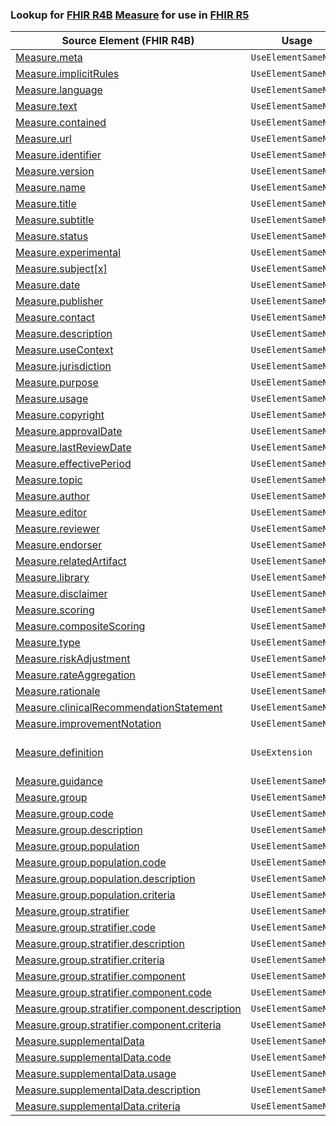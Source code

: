 ### Lookup for [FHIR R4B](https://hl7.org/fhir/R4B/) [Measure](https://hl7.org/fhir/R4B/Measure.html) for use in [FHIR R5](https://hl7.org/fhir/R5/)

| Source Element (FHIR R4B) | Usage | Target |
| -------------- | ----- | ------ |
| [Measure.meta](https://hl7.org/fhir/R4B/Measure.html#resource) | `UseElementSameName` | [Measure.meta](https://hl7.org/fhir/R5/Measure.html#resource) |
| [Measure.implicitRules](https://hl7.org/fhir/R4B/Measure.html#resource) | `UseElementSameName` | [Measure.implicitRules](https://hl7.org/fhir/R5/Measure.html#resource) |
| [Measure.language](https://hl7.org/fhir/R4B/Measure.html#resource) | `UseElementSameName` | [Measure.language](https://hl7.org/fhir/R5/Measure.html#resource) |
| [Measure.text](https://hl7.org/fhir/R4B/Measure.html#resource) | `UseElementSameName` | [Measure.text](https://hl7.org/fhir/R5/Measure.html#resource) |
| [Measure.contained](https://hl7.org/fhir/R4B/Measure.html#resource) | `UseElementSameName` | [Measure.contained](https://hl7.org/fhir/R5/Measure.html#resource) |
| [Measure.url](https://hl7.org/fhir/R4B/Measure.html#resource) | `UseElementSameName` | [Measure.url](https://hl7.org/fhir/R5/Measure.html#resource) |
| [Measure.identifier](https://hl7.org/fhir/R4B/Measure.html#resource) | `UseElementSameName` | [Measure.identifier](https://hl7.org/fhir/R5/Measure.html#resource) |
| [Measure.version](https://hl7.org/fhir/R4B/Measure.html#resource) | `UseElementSameName` | [Measure.version](https://hl7.org/fhir/R5/Measure.html#resource) |
| [Measure.name](https://hl7.org/fhir/R4B/Measure.html#resource) | `UseElementSameName` | [Measure.name](https://hl7.org/fhir/R5/Measure.html#resource) |
| [Measure.title](https://hl7.org/fhir/R4B/Measure.html#resource) | `UseElementSameName` | [Measure.title](https://hl7.org/fhir/R5/Measure.html#resource) |
| [Measure.subtitle](https://hl7.org/fhir/R4B/Measure.html#resource) | `UseElementSameName` | [Measure.subtitle](https://hl7.org/fhir/R5/Measure.html#resource) |
| [Measure.status](https://hl7.org/fhir/R4B/Measure.html#resource) | `UseElementSameName` | [Measure.status](https://hl7.org/fhir/R5/Measure.html#resource) |
| [Measure.experimental](https://hl7.org/fhir/R4B/Measure.html#resource) | `UseElementSameName` | [Measure.experimental](https://hl7.org/fhir/R5/Measure.html#resource) |
| [Measure.subject[x]](https://hl7.org/fhir/R4B/Measure.html#resource) | `UseElementSameName` | [Measure.subject[x]](https://hl7.org/fhir/R5/Measure.html#resource) |
| [Measure.date](https://hl7.org/fhir/R4B/Measure.html#resource) | `UseElementSameName` | [Measure.date](https://hl7.org/fhir/R5/Measure.html#resource) |
| [Measure.publisher](https://hl7.org/fhir/R4B/Measure.html#resource) | `UseElementSameName` | [Measure.publisher](https://hl7.org/fhir/R5/Measure.html#resource) |
| [Measure.contact](https://hl7.org/fhir/R4B/Measure.html#resource) | `UseElementSameName` | [Measure.contact](https://hl7.org/fhir/R5/Measure.html#resource) |
| [Measure.description](https://hl7.org/fhir/R4B/Measure.html#resource) | `UseElementSameName` | [Measure.description](https://hl7.org/fhir/R5/Measure.html#resource) |
| [Measure.useContext](https://hl7.org/fhir/R4B/Measure.html#resource) | `UseElementSameName` | [Measure.useContext](https://hl7.org/fhir/R5/Measure.html#resource) |
| [Measure.jurisdiction](https://hl7.org/fhir/R4B/Measure.html#resource) | `UseElementSameName` | [Measure.jurisdiction](https://hl7.org/fhir/R5/Measure.html#resource) |
| [Measure.purpose](https://hl7.org/fhir/R4B/Measure.html#resource) | `UseElementSameName` | [Measure.purpose](https://hl7.org/fhir/R5/Measure.html#resource) |
| [Measure.usage](https://hl7.org/fhir/R4B/Measure.html#resource) | `UseElementSameName` | [Measure.usage](https://hl7.org/fhir/R5/Measure.html#resource) |
| [Measure.copyright](https://hl7.org/fhir/R4B/Measure.html#resource) | `UseElementSameName` | [Measure.copyright](https://hl7.org/fhir/R5/Measure.html#resource) |
| [Measure.approvalDate](https://hl7.org/fhir/R4B/Measure.html#resource) | `UseElementSameName` | [Measure.approvalDate](https://hl7.org/fhir/R5/Measure.html#resource) |
| [Measure.lastReviewDate](https://hl7.org/fhir/R4B/Measure.html#resource) | `UseElementSameName` | [Measure.lastReviewDate](https://hl7.org/fhir/R5/Measure.html#resource) |
| [Measure.effectivePeriod](https://hl7.org/fhir/R4B/Measure.html#resource) | `UseElementSameName` | [Measure.effectivePeriod](https://hl7.org/fhir/R5/Measure.html#resource) |
| [Measure.topic](https://hl7.org/fhir/R4B/Measure.html#resource) | `UseElementSameName` | [Measure.topic](https://hl7.org/fhir/R5/Measure.html#resource) |
| [Measure.author](https://hl7.org/fhir/R4B/Measure.html#resource) | `UseElementSameName` | [Measure.author](https://hl7.org/fhir/R5/Measure.html#resource) |
| [Measure.editor](https://hl7.org/fhir/R4B/Measure.html#resource) | `UseElementSameName` | [Measure.editor](https://hl7.org/fhir/R5/Measure.html#resource) |
| [Measure.reviewer](https://hl7.org/fhir/R4B/Measure.html#resource) | `UseElementSameName` | [Measure.reviewer](https://hl7.org/fhir/R5/Measure.html#resource) |
| [Measure.endorser](https://hl7.org/fhir/R4B/Measure.html#resource) | `UseElementSameName` | [Measure.endorser](https://hl7.org/fhir/R5/Measure.html#resource) |
| [Measure.relatedArtifact](https://hl7.org/fhir/R4B/Measure.html#resource) | `UseElementSameName` | [Measure.relatedArtifact](https://hl7.org/fhir/R5/Measure.html#resource) |
| [Measure.library](https://hl7.org/fhir/R4B/Measure.html#resource) | `UseElementSameName` | [Measure.library](https://hl7.org/fhir/R5/Measure.html#resource) |
| [Measure.disclaimer](https://hl7.org/fhir/R4B/Measure.html#resource) | `UseElementSameName` | [Measure.disclaimer](https://hl7.org/fhir/R5/Measure.html#resource) |
| [Measure.scoring](https://hl7.org/fhir/R4B/Measure.html#resource) | `UseElementSameName` | [Measure.scoring](https://hl7.org/fhir/R5/Measure.html#resource) |
| [Measure.compositeScoring](https://hl7.org/fhir/R4B/Measure.html#resource) | `UseElementSameName` | [Measure.compositeScoring](https://hl7.org/fhir/R5/Measure.html#resource) |
| [Measure.type](https://hl7.org/fhir/R4B/Measure.html#resource) | `UseElementSameName` | [Measure.type](https://hl7.org/fhir/R5/Measure.html#resource) |
| [Measure.riskAdjustment](https://hl7.org/fhir/R4B/Measure.html#resource) | `UseElementSameName` | [Measure.riskAdjustment](https://hl7.org/fhir/R5/Measure.html#resource) |
| [Measure.rateAggregation](https://hl7.org/fhir/R4B/Measure.html#resource) | `UseElementSameName` | [Measure.rateAggregation](https://hl7.org/fhir/R5/Measure.html#resource) |
| [Measure.rationale](https://hl7.org/fhir/R4B/Measure.html#resource) | `UseElementSameName` | [Measure.rationale](https://hl7.org/fhir/R5/Measure.html#resource) |
| [Measure.clinicalRecommendationStatement](https://hl7.org/fhir/R4B/Measure.html#resource) | `UseElementSameName` | [Measure.clinicalRecommendationStatement](https://hl7.org/fhir/R5/Measure.html#resource) |
| [Measure.improvementNotation](https://hl7.org/fhir/R4B/Measure.html#resource) | `UseElementSameName` | [Measure.improvementNotation](https://hl7.org/fhir/R5/Measure.html#resource) |
| [Measure.definition](https://hl7.org/fhir/R4B/Measure.html#resource) | `UseExtension` | [http://hl7.org/fhir/4.3/StructureDefinition/extension-Measure.definition](StructureDefinition-ext-R4B-Measure.definition.html) |
| [Measure.guidance](https://hl7.org/fhir/R4B/Measure.html#resource) | `UseElementSameName` | [Measure.guidance](https://hl7.org/fhir/R5/Measure.html#resource) |
| [Measure.group](https://hl7.org/fhir/R4B/Measure.html#resource) | `UseElementSameName` | [Measure.group](https://hl7.org/fhir/R5/Measure.html#resource) |
| [Measure.group.code](https://hl7.org/fhir/R4B/Measure.html#resource) | `UseElementSameName` | [Measure.group.code](https://hl7.org/fhir/R5/Measure.html#resource) |
| [Measure.group.description](https://hl7.org/fhir/R4B/Measure.html#resource) | `UseElementSameName` | [Measure.group.description](https://hl7.org/fhir/R5/Measure.html#resource) |
| [Measure.group.population](https://hl7.org/fhir/R4B/Measure.html#resource) | `UseElementSameName` | [Measure.group.population](https://hl7.org/fhir/R5/Measure.html#resource) |
| [Measure.group.population.code](https://hl7.org/fhir/R4B/Measure.html#resource) | `UseElementSameName` | [Measure.group.population.code](https://hl7.org/fhir/R5/Measure.html#resource) |
| [Measure.group.population.description](https://hl7.org/fhir/R4B/Measure.html#resource) | `UseElementSameName` | [Measure.group.population.description](https://hl7.org/fhir/R5/Measure.html#resource) |
| [Measure.group.population.criteria](https://hl7.org/fhir/R4B/Measure.html#resource) | `UseElementSameName` | [Measure.group.population.criteria](https://hl7.org/fhir/R5/Measure.html#resource) |
| [Measure.group.stratifier](https://hl7.org/fhir/R4B/Measure.html#resource) | `UseElementSameName` | [Measure.group.stratifier](https://hl7.org/fhir/R5/Measure.html#resource) |
| [Measure.group.stratifier.code](https://hl7.org/fhir/R4B/Measure.html#resource) | `UseElementSameName` | [Measure.group.stratifier.code](https://hl7.org/fhir/R5/Measure.html#resource) |
| [Measure.group.stratifier.description](https://hl7.org/fhir/R4B/Measure.html#resource) | `UseElementSameName` | [Measure.group.stratifier.description](https://hl7.org/fhir/R5/Measure.html#resource) |
| [Measure.group.stratifier.criteria](https://hl7.org/fhir/R4B/Measure.html#resource) | `UseElementSameName` | [Measure.group.stratifier.criteria](https://hl7.org/fhir/R5/Measure.html#resource) |
| [Measure.group.stratifier.component](https://hl7.org/fhir/R4B/Measure.html#resource) | `UseElementSameName` | [Measure.group.stratifier.component](https://hl7.org/fhir/R5/Measure.html#resource) |
| [Measure.group.stratifier.component.code](https://hl7.org/fhir/R4B/Measure.html#resource) | `UseElementSameName` | [Measure.group.stratifier.component.code](https://hl7.org/fhir/R5/Measure.html#resource) |
| [Measure.group.stratifier.component.description](https://hl7.org/fhir/R4B/Measure.html#resource) | `UseElementSameName` | [Measure.group.stratifier.component.description](https://hl7.org/fhir/R5/Measure.html#resource) |
| [Measure.group.stratifier.component.criteria](https://hl7.org/fhir/R4B/Measure.html#resource) | `UseElementSameName` | [Measure.group.stratifier.component.criteria](https://hl7.org/fhir/R5/Measure.html#resource) |
| [Measure.supplementalData](https://hl7.org/fhir/R4B/Measure.html#resource) | `UseElementSameName` | [Measure.supplementalData](https://hl7.org/fhir/R5/Measure.html#resource) |
| [Measure.supplementalData.code](https://hl7.org/fhir/R4B/Measure.html#resource) | `UseElementSameName` | [Measure.supplementalData.code](https://hl7.org/fhir/R5/Measure.html#resource) |
| [Measure.supplementalData.usage](https://hl7.org/fhir/R4B/Measure.html#resource) | `UseElementSameName` | [Measure.supplementalData.usage](https://hl7.org/fhir/R5/Measure.html#resource) |
| [Measure.supplementalData.description](https://hl7.org/fhir/R4B/Measure.html#resource) | `UseElementSameName` | [Measure.supplementalData.description](https://hl7.org/fhir/R5/Measure.html#resource) |
| [Measure.supplementalData.criteria](https://hl7.org/fhir/R4B/Measure.html#resource) | `UseElementSameName` | [Measure.supplementalData.criteria](https://hl7.org/fhir/R5/Measure.html#resource) |
